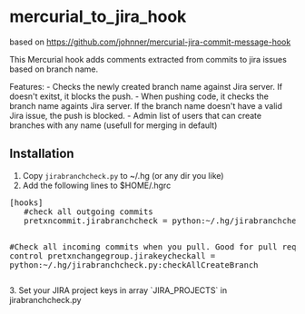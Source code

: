 mercurial_to_jira_hook
======================

based on https://github.com/johnner/mercurial-jira-commit-message-hook

This Mercurial hook adds comments extracted from commits to jira issues based on branch name.

Features:
	- Checks the newly created branch name against Jira server. If doesn't exitst, it blocks the push.
	- When pushing code, it checks the branch name againts Jira server. If the branch name doesn't have a valid Jira issue, the push is blocked.
	- Admin list of users that can create branches with any name (usefull for merging in default)

Installation
------------
1. Copy `jirabranchcheck.py` to ~/.hg (or any dir you like)
2. Add the following lines to $HOME/.hgrc
<div>
<pre>
[hooks]
   #check all outgoing commits
   pretxncommit.jirabranchcheck = python:~/.hg/jirabranchcheck.py:checkCreateBranch

   #Check all incoming commits when you pull. Good for pull requests control
   pretxnchangegroup.jirakeycheckall = python:~/.hg/jirabranchcheck.py:checkAllCreateBranch
</pre>
</div>
3. Set your JIRA project keys in array `JIRA_PROJECTS` in jirabranchcheck.py


